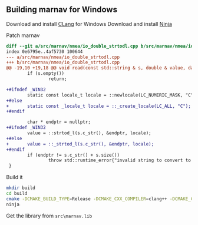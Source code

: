 ## Building marnav for Windows

Download and install [CLang](https://github.com/llvm/llvm-project/releases/tag/llvmorg-15.0.6) for Windows
Download and install [Ninja](https://github.com/ninja-build/ninja/releases)

Patch marnav
```diff
diff --git a/src/marnav/nmea/io_double_strtodl.cpp b/src/marnav/nmea/io_double_strtodl.cpp
index 0e6795e..4af5730 100644
--- a/src/marnav/nmea/io_double_strtodl.cpp
+++ b/src/marnav/nmea/io_double_strtodl.cpp
@@ -19,10 +19,18 @@ void read(const std::string & s, double & value, data_format fmt)
        if (s.empty())
                return;

+#ifndef _WIN32
        static const locale_t locale = ::newlocale(LC_NUMERIC_MASK, "C", nullptr);
+#else
+       static const _locale_t locale = ::_create_locale(LC_ALL, "C");
+#endif

        char * endptr = nullptr;
+#ifndef _WIN32
        value = ::strtod_l(s.c_str(), &endptr, locale);
+#else
+       value = ::_strtod_l(s.c_str(), &endptr, locale);
+#endif
        if (endptr != s.c_str() + s.size())
                throw std::runtime_error{"invalid string to convert to double: [" + s + "]"};
 }
```


Build it
```sh
mkdir build
cd build
cmake -DCMAKE_BUILD_TYPE=Release -DCMAKE_CXX_COMPILER=clang++ -DCMAKE_C_COMPILER=clang -DENABLE_TESTS=OFF -DENABLE_TESTS_BENCHMARK=OFF -DENABLE_TOOLS=OFF -DENABLE_EXAMPLES=OFF -G Ninja ..
ninja
```

Get the library from `src\marnav.lib`
